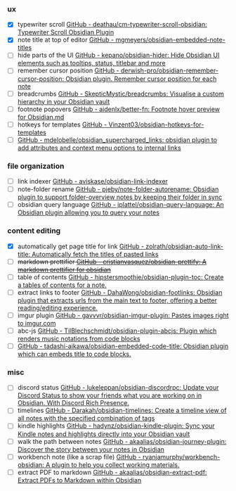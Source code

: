 
### ux
- [x] typewriter scroll [GitHub - deathau/cm-typewriter-scroll-obsidian: Typewriter Scroll Obsidian Plugin](https://github.com/deathau/cm-typewriter-scroll-obsidian)
- [x] note title at top of editor [GitHub - mgmeyers/obsidian-embedded-note-titles](https://github.com/mgmeyers/obsidian-embedded-note-titles)
- [ ] hide parts of the UI [GitHub - kepano/obsidian-hider: Hide Obsidian UI elements such as tooltips, status, titlebar and more](https://github.com/kepano/obsidian-hider)
- [ ] remember cursor position [GitHub - derwish-pro/obsidian-remember-cursor-position: Obsidian plugin. Remember cursor position for each note](https://github.com/derwish-pro/obsidian-remember-cursor-position)
- [ ] breadcrumbs [GitHub - SkepticMystic/breadcrumbs: Visualise a custom hierarchy in your Obsidian vault](https://github.com/SkepticMystic/breadcrumbs)
- [ ] footnote popovers [GitHub - aidenlx/better-fn: Footnote hover preview for Obsidian.md](https://github.com/aidenlx/better-fn)
- [ ] hotkeys for templates [GitHub - Vinzent03/obsidian-hotkeys-for-templates](https://github.com/Vinzent03/obsidian-hotkeys-for-templates)
- [ ] [GitHub - mdelobelle/obsidian_supercharged_links: obsidian plugin to add attributes and context menu options to internal links](https://github.com/mdelobelle/obsidian_supercharged_links)

### file organization
- [ ] link indexer [GitHub - aviskase/obsidian-link-indexer](https://github.com/aviskase/obsidian-link-indexer)
- [ ] note-folder rename [GitHub - pjeby/note-folder-autorename: Obsidian plugin to support folder-overview notes by keeping their folder in sync](https://github.com/pjeby/note-folder-autorename)
- [ ] obsidian query language [GitHub - jplattel/obsidian-query-language: An Obsidian plugin allowing you to query your notes](https://github.com/jplattel/obsidian-query-language)

### content editing
- [x] automatically get page title for link [GitHub - zolrath/obsidian-auto-link-title: Automatically fetch the titles of pasted links](https://github.com/zolrath/obsidian-auto-link-title)
- [ ] ~~markdown prettifier [GitHub - cristianvasquez/obsidian-prettify: A markdown prettifier for obsidian](https://github.com/cristianvasquez/obsidian-prettify)~~
- [ ] table of contents [GitHub - hipstersmoothie/obsidian-plugin-toc: Create a tables of contents for a note.](https://github.com/hipstersmoothie/obsidian-plugin-toc)
- [ ] extract links to footer [GitHub - DahaWong/obsidian-footlinks: Obsidian plugin that extracts urls from the main text to footer, offering a better reading/editing experience.](https://github.com/DahaWong/obsidian-footlinks)
- [ ] imgur plugin [GitHub - gavvvr/obsidian-imgur-plugin: Pastes images right to imgur.com](https://github.com/gavvvr/obsidian-imgur-plugin)
- [ ] abc-js [GitHub - TilBlechschmidt/obsidian-plugin-abcjs: Plugin which renders music notations from code blocks](https://github.com/TilBlechschmidt/obsidian-plugin-abcjs)
- [ ] [GitHub - tadashi-aikawa/obsidian-embedded-code-title: Obsidian plugin which can embeds title to code blocks.](https://github.com/tadashi-aikawa/obsidian-embedded-code-title)

### misc

- [ ] discord status [GitHub - lukeleppan/obsidian-discordrpc: Update your Discord Status to show your friends what you are working on in Obsidian. With Discord Rich Presence.](https://github.com/lukeleppan/obsidian-discordrpc)
- [ ] timelines [GitHub - Darakah/obsidian-timelines: Create a timeline view of all notes with the specified combination of tags](https://github.com/Darakah/obsidian-timelines)
- [ ] kindle highlights [GitHub - hadynz/obsidian-kindle-plugin: Sync your Kindle notes and highlights directly into your Obsidian vault](https://github.com/hadynz/obsidian-kindle-plugin)
- [ ] walk the path between notes [GitHub - akaalias/obsidian-journey-plugin: Discover the story between your notes in Obsidian](https://github.com/akaalias/obsidian-journey-plugin)
- [ ] workbench note (like a scrap file) [GitHub - ryanjamurphy/workbench-obsidian: A plugin to help you collect working materials.](https://github.com/ryanjamurphy/workbench-obsidian)
- [ ] extract PDF to markdown [GitHub - akaalias/obsidian-extract-pdf: Extract PDFs to Markdown within Obsidian](https://github.com/akaalias/obsidian-extract-pdf)